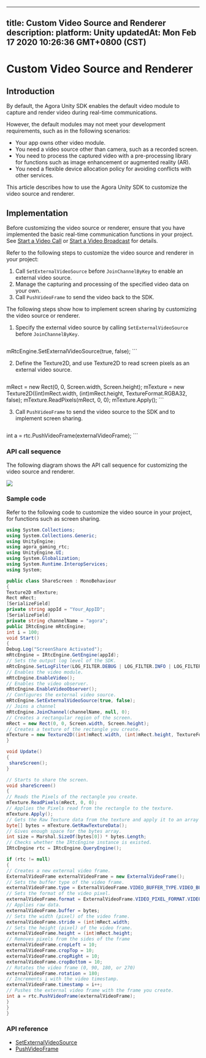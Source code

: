 
---
title: Custom Video Source and Renderer
description: 
platform: Unity
updatedAt: Mon Feb 17 2020 10:26:36 GMT+0800 (CST)
---
# Custom Video Source and Renderer
## Introduction

By default, the Agora Unity SDK enables the default video module to capture and render video during real-time communications.

However, the default modules may not meet your development requirements, such as in the following scenarios:

- Your app owns other video module.
- You need a video source other than camera, such as a recorded screen.
- You need to process the captured video with a pre-processing library for functions such as image enhancement or augmented reality (AR).
- You need a flexible device allocation policy for avoiding conflicts with other services.

This article describes how to use the Agora Unity SDK to customize the video source and renderer.

## Implementation

Before customizing the video source or renderer, ensure that you have implemented the basic real-time communication functions in your project. See [Start a Video Call](https://docs.agora.io/en/Video/start_call_unity?platform=Unity) or [Start a Video Broadcast](https://docs.agora.io/en/Interactive%20Broadcast/start_live_unity?platform=Unity) for details.

Refer to the following steps to customize the video source and renderer in your project:

1. Call `SetExternalVideoSource` before `JoinChannelByKey` to enable an external video source.
2. Manage the capturing and processing of the specified video data on your own.
3. Call `PushVideoFrame` to send the video back to the SDK.

The following steps show how to implement screen sharing by customizing the video source or renderer.

1. Specify the external video source by calling `SetExternalVideoSource` before `JoinChannelByKey`.

   ```C#
mRtcEngine.SetExternalVideoSource(true, false);
	 ```

2. Define the Texture2D, and use Texture2D to read screen pixels as an external video source.

   ```C#
mRect = new Rect(0, 0, Screen.width, Screen.height);
mTexture = new Texture2D((int)mRect.width, (int)mRect.height, TextureFormat.RGBA32, false);
mTexture.ReadPixels(mRect, 0, 0);
mTexture.Apply();
	 ```
   
3. Call `PushVideoFrame` to send the video source to the SDK and to implement screen sharing.

   ```C#
int a = rtc.PushVideoFrame(externalVideoFrame);
	 ```
   

### API call sequence

The following diagram shows the API call sequence for customizing the video source and renderer.

![](https://web-cdn.agora.io/docs-files/1576229371972)

### Sample code

Refer to the following code to customize the video source in your project, for functions such as screen sharing.

```C#
using System.Collections;
using System.Collections.Generic;
using UnityEngine;
using agora_gaming_rtc;
using UnityEngine.UI;
using System.Globalization;
using System.Runtime.InteropServices;
using System;

public class ShareScreen : MonoBehaviour
{
Texture2D mTexture;
Rect mRect;
[SerializeField]
private string appId = "Your_AppID";
[SerializeField]
private string channelName = "agora";
public IRtcEngine mRtcEngine;
int i = 100;
void Start()
{
Debug.Log("ScreenShare Activated");
mRtcEngine = IRtcEngine.GetEngine(appId);
// Sets the output log level of the SDK.
mRtcEngine.SetLogFilter(LOG_FILTER.DEBUG | LOG_FILTER.INFO | LOG_FILTER.WARNING | LOG_FILTER.ERROR | LOG_FILTER.CRITICAL);
// Enables the video module.
mRtcEngine.EnableVideo();
// Enables the video observer.
mRtcEngine.EnableVideoObserver();
// Configures the external video source.
mRtcEngine.SetExternalVideoSource(true, false);
// Joins a channel
mRtcEngine.JoinChannel(channelName, null, 0);
// Creates a rectangular region of the screen.
mRect = new Rect(0, 0, Screen.width, Screen.height);
// Creates a texture of the rectangle you create.
mTexture = new Texture2D((int)mRect.width, (int)mRect.height, TextureFormat.RGBA32, false);
}

void Update()
{
 shareScreen();
}

// Starts to share the screen.
void shareScreen()
{
// Reads the Pixels of the rectangle you create.
mTexture.ReadPixels(mRect, 0, 0);
// Applies the Pixels read from the rectangle to the texture.
mTexture.Apply();
// Gets the Raw Texture data from the texture and apply it to an array of bytes.
byte[] bytes = mTexture.GetRawTextureData();
// Gives enough space for the bytes array.
int size = Marshal.SizeOf(bytes[0]) * bytes.Length;
// Checks whether the IRtcEngine instance is existed.
IRtcEngine rtc = IRtcEngine.QueryEngine();

if (rtc != null)
{
// Creates a new external video frame.
ExternalVideoFrame externalVideoFrame = new ExternalVideoFrame();
// Sets the buffer type of the video frame.
externalVideoFrame.type = ExternalVideoFrame.VIDEO_BUFFER_TYPE.VIDEO_BUFFER_RAW_DATA;
// Sets the format of the video pixel.
externalVideoFrame.format = ExternalVideoFrame.VIDEO_PIXEL_FORMAT.VIDEO_PIXEL_UNKNOWN;
// Applies raw data.
externalVideoFrame.buffer = bytes;
// Sets the width (pixel) of the video frame.
externalVideoFrame.stride = (int)mRect.width;
// Sets the height (pixel) of the video frame.
externalVideoFrame.height = (int)mRect.height;
// Removes pixels from the sides of the frame
externalVideoFrame.cropLeft = 10;
externalVideoFrame.cropTop = 10;
externalVideoFrame.cropRight = 10;
externalVideoFrame.cropBottom = 10;
// Rotates the video frame (0, 90, 180, or 270)
externalVideoFrame.rotation = 180;
// Increments i with the video timestamp.
externalVideoFrame.timestamp = i++;
// Pushes the external video frame with the frame you create.
int a = rtc.PushVideoFrame(externalVideoFrame);
}
}
}
```

### API reference

- [SetExternalVideoSource](https://docs.agora.io/en/Video/API%20Reference/unity/classagora__gaming__rtc_1_1_i_rtc_engine.html#aae4a31d2375ed620605360ae1199eee8)
- [PushVideoFrame](https://docs.agora.io/en/Video/API%20Reference/unity/classagora__gaming__rtc_1_1_i_rtc_engine.html#af9e8d34e2a1ac07b8984fb6181a6ab81)
